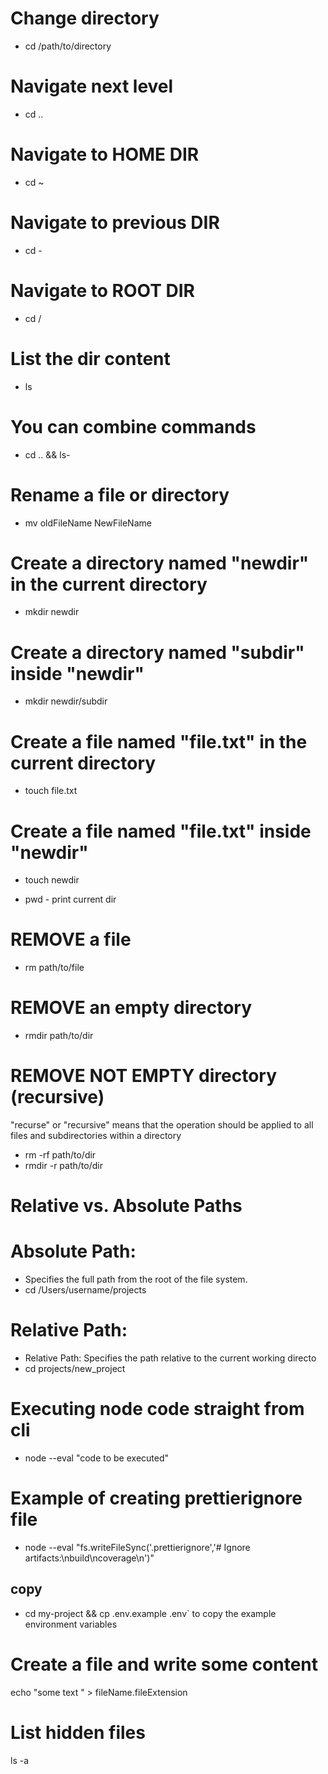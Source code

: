 # Change directory
- cd /path/to/directory

# Navigate next level
- cd .. 

# Navigate to HOME DIR

- cd ~

# Navigate to previous DIR

- cd -

# Navigate to ROOT DIR

- cd /

# List the dir content

- ls

# You can combine commands 

-  cd .. && ls- 

# Rename a file or directory
- mv oldFileName NewFileName


# Create a directory named "newdir" in the current directory
- mkdir newdir

# Create a directory named "subdir" inside "newdir"
- mkdir newdir/subdir


# Create a file named "file.txt" in the current directory
- touch file.txt

# Create a file named "file.txt" inside "newdir"
- touch newdir

- pwd - print current dir

# REMOVE a file
- rm path/to/file

# REMOVE an empty directory

- rmdir path/to/dir

# REMOVE NOT EMPTY directory (recursive)
"recurse" or "recursive" means that the operation should be applied to all files and subdirectories within a directory

- rm -rf path/to/dir
- rmdir -r path/to/dir


# Relative vs. Absolute Paths
# Absolute Path:
- Specifies the full path from the root of the file system.
- cd /Users/username/projects

# Relative Path:
- Relative Path: Specifies the path relative to the current working directo
- cd projects/new_project

# Executing node code straight from cli
- node --eval "code to be executed"

# Example of creating prettierignore file 
- node --eval "fs.writeFileSync('.prettierignore','# Ignore artifacts:\nbuild\ncoverage\n')"

## copy ##
- cd my-project && cp .env.example .env` to copy the example environment variables

# Create a file and write some content
echo "some text " > fileName.fileExtension

# List hidden files
ls -a
